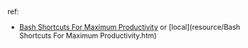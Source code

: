 ref:

* [Bash Shortcuts For Maximum Productivity](http://www.skorks.com/2009/09/bash-shortcuts-for-maximum-productivity/) or [local](resource/Bash Shortcuts For Maximum Productivity.htm)



